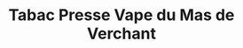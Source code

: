 ---
title: "Tabac Presse Vape du Mas de Verchant"
url: /castelnau-le-lez/tabac-presse-vape-du-mas-de-verchant/
shop: marchand de journaux
---
